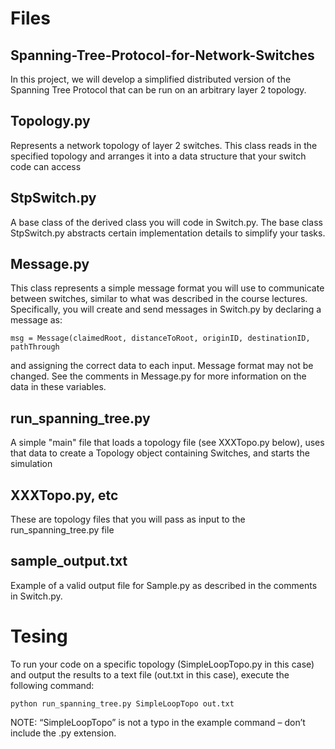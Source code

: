 # Files
## Spanning-Tree-Protocol-for-Network-Switches
In this project, we will develop a simplified distributed version of the Spanning Tree Protocol that can be run on an arbitrary layer 2 topology.

## Topology.py 
Represents a network topology of layer 2 switches. This class reads in the specified topology and arranges it into a data structure that your switch code can access

## StpSwitch.py
A base class of the derived class you will code in Switch.py. The base class StpSwitch.py abstracts certain implementation details to simplify your tasks.

## Message.py 
This class represents a simple message format you will use to communicate between switches, similar to what was described in the course lectures. Specifically, you will create and send messages in Switch.py by declaring a message as:
```
msg = Message(claimedRoot, distanceToRoot, originID, destinationID, pathThrough
```
and assigning the correct data to each input. Message format may not be changed. See the comments in Message.py for more information on the data in these variables.

## run_spanning_tree.py
A simple "main" file that loads a topology file (see XXXTopo.py below), uses that data to create a Topology object containing Switches, and starts the simulation

## XXXTopo.py, etc 
These are topology files that you will pass as input to the run_spanning_tree.py file

## sample_output.txt
Example of a valid output file for Sample.py as described in the comments in Switch.py.

# Tesing
To run your code on a specific topology (SimpleLoopTopo.py in this case) and output the results to a text file (out.txt in this case), execute the following command:
```
python run_spanning_tree.py SimpleLoopTopo out.txt
```
NOTE: “SimpleLoopTopo” is not a typo in the example command – don’t include the .py extension.
